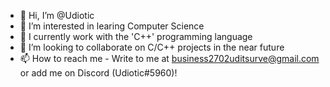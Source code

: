 - 👋 Hi, I’m @Udiotic
- 👀 I’m interested in learing Computer Science
- 🌱 I currently work with the 'C++' programming language
- 💞️ I’m looking to collaborate on C/C++ projects in the near future
- 📫 How to reach me - Write to me at business2702uditsurve@gmail.com or add me on Discord (Udiotic#5960)!

<!---
Udiotic/Udiotic is a ✨ special ✨ repository because its `README.md` (this file) appears on your GitHub profile.
You can click the Preview link to take a look at your changes.
--->

